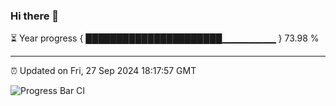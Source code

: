 ### Hi there 👋

⏳ Year progress { ██████████████████████▁▁▁▁▁▁▁▁ } 73.98 %

---

⏰ Updated on Fri, 27 Sep 2024 18:17:57 GMT

![Progress Bar CI](https://github.com/liununu/liununu/workflows/Progress%20Bar%20CI/badge.svg)
